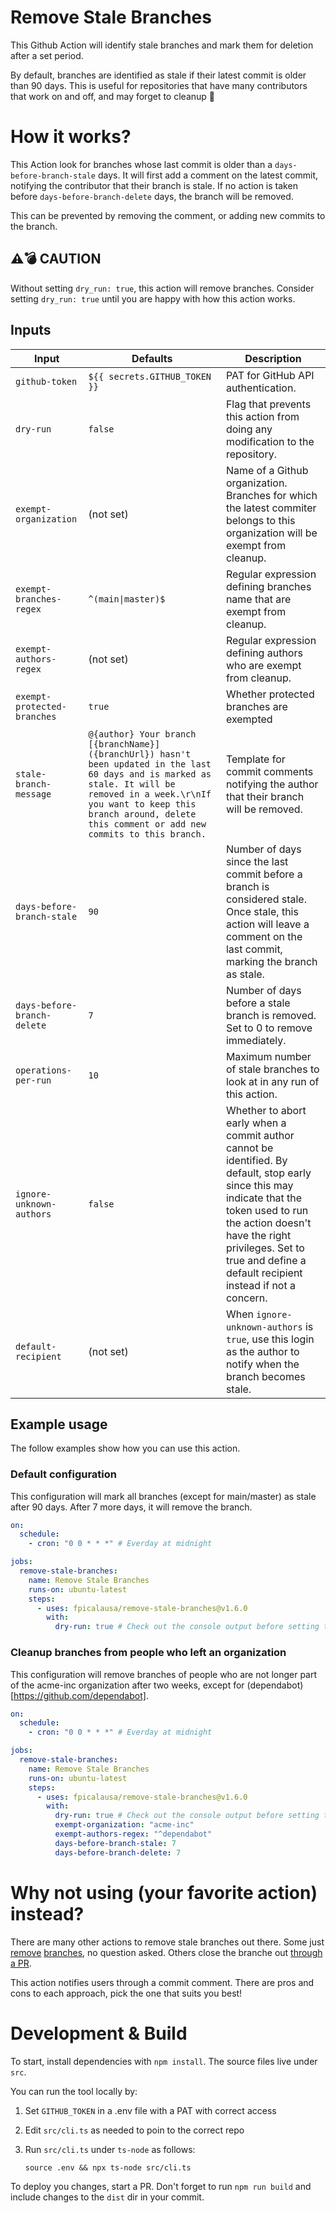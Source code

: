 # Remove Stale Branches

This Github Action will identify stale branches and mark them for deletion after a set period.

By default, branches are identified as stale if their latest commit is older than 90 days.
This is useful for repositories that have many contributors that work on and off, and may forget to cleanup 🧹

# How it works?

This Action look for branches whose last commit is older than a `days-before-branch-stale` days. It will first add a comment on the latest commit, notifying the contributor that their branch is stale. If no action is taken before `days-before-branch-delete` days, the branch will be removed.

This can be prevented by removing the comment, or adding new commits to the branch.

## ⚠️💣 CAUTION

Without setting `dry_run: true`, this action will remove branches. Consider setting `dry_run: true` until you are happy with how this action works.

## Inputs

| Input                       | Defaults                                                                                                                                                                                                                                           | Description                                                                                                                                                                                                                                                    |
|-----------------------------|----------------------------------------------------------------------------------------------------------------------------------------------------------------------------------------------------------------------------------------------------|----------------------------------------------------------------------------------------------------------------------------------------------------------------------------------------------------------------------------------------------------------------|
| `github-token`              | `${{ secrets.GITHUB_TOKEN }}`                                                                                                                                                                                                                      | PAT for GitHub API authentication.                                                                                                                                                                                                                             |
| `dry-run`                   | `false`                                                                                                                                                                                                                                            | Flag that prevents this action from doing any modification to the repository.                                                                                                                                                                                  |
| `exempt-organization`       | (not set)                                                                                                                                                                                                                                          | Name of a Github organization. Branches for which the latest commiter belongs to this organization will be exempt from cleanup.                                                                                                                                |
| `exempt-branches-regex`     | `^(main\|master)$`                                                                                                                                                                                                                                 | Regular expression defining branches name that are exempt from cleanup.                                                                                                                                                                                        |
| `exempt-authors-regex`      | (not set)                                                                                                                                                                                                                                          | Regular expression defining authors who are exempt from cleanup.                                                                                                                                                                                               |
| `exempt-protected-branches` | `true`                                                                                                                                                                                                                                             | Whether protected branches are exempted                                                                                                                                                                                                                        |
| `stale-branch-message`      | `@{author} Your branch [{branchName}]({branchUrl}) hasn't been updated in the last 60 days and is marked as stale. It will be removed in a week.\r\nIf you want to keep this branch around, delete this comment or add new commits to this branch.` | Template for commit comments notifying the author that their branch will be removed.                                                                                                                                                                           |
| `days-before-branch-stale`  | `90`                                                                                                                                                                                                                                               | Number of days since the last commit before a branch is considered stale. Once stale, this action will leave a comment on the last commit, marking the branch as stale.                                                                                        |
| `days-before-branch-delete` | `7`                                                                                                                                                                                                                                                | Number of days before a stale branch is removed. Set to 0 to remove immediately.                                                                                                                                                                               |
| `operations-per-run`        | `10`                                                                                                                                                                                                                                               | Maximum number of stale branches to look at in any run of this action.                                                                                                                                                                                         |
| `ignore-unknown-authors`    | `false`                                                                                                                                                                                                                                            | Whether to abort early when a commit author cannot be identified. By default, stop early since this may indicate that the token used to run the action doesn't have the right privileges. Set to true and define a default recipient instead if not a concern. |
| `default-recipient`         | (not set)                                                                                                                                                                                                                                          | When `ignore-unknown-authors` is `true`, use this login as the author to notify when the branch becomes stale.                                                                                                                                                 |

## Example usage

The follow examples show how you can use this action.

### Default configuration

This configuration will mark all branches (except for main/master) as stale after 90 days. After 7 more days, it will remove the branch.

```yml
on:
  schedule:
    - cron: "0 0 * * *" # Everday at midnight

jobs:
  remove-stale-branches:
    name: Remove Stale Branches
    runs-on: ubuntu-latest
    steps:
      - uses: fpicalausa/remove-stale-branches@v1.6.0
        with:
          dry-run: true # Check out the console output before setting this to false
```

### Cleanup branches from people who left an organization

This configuration will remove branches of people who are not longer part of the acme-inc organization after two weeks, except for (dependabot)[https://github.com/dependabot].

```yml
on:
  schedule:
    - cron: "0 0 * * *" # Everday at midnight

jobs:
  remove-stale-branches:
    name: Remove Stale Branches
    runs-on: ubuntu-latest
    steps:
      - uses: fpicalausa/remove-stale-branches@v1.6.0
        with:
          dry-run: true # Check out the console output before setting this to false
          exempt-organization: "acme-inc"
          exempt-authors-regex: "^dependabot"
          days-before-branch-stale: 7
          days-before-branch-delete: 7
```

# Why not using (your favorite action) instead?

There are many other actions to remove stale branches out there. Some just [remove](https://github.com/beatlabs/delete-old-branches-action) [branches](https://github.com/cultureamp/delete-old-branches-action), no question asked. Others close the branche out [through a PR](https://github.com/etiennemartin/stale-branch-action).

This action notifies users through a commit comment. There are pros and cons to each approach, pick the one that suits you best!

# Development & Build

To start, install dependencies with `npm install`. The source files live under `src`.

You can run the tool locally by:
1. Set `GITHUB_TOKEN` in a .env file with a PAT with correct access 
2. Edit `src/cli.ts` as needed to poin to the correct repo
3. Run `src/cli.ts` under `ts-node` as follows:

    ```shell
    source .env && npx ts-node src/cli.ts
    ```

To deploy you changes, start a PR. Don't forget to run `npm run build` and include changes to the `dist` dir in your commit.
